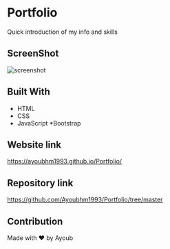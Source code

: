 # Portfolio

Quick introduction of my info and skills 

## ScreenShot

![screenshot](https://user-images.githubusercontent.com/70945176/99251367-d54ada00-27d2-11eb-865d-1879bc55bb44.JPG)


## Built With

* HTML
* CSS
* JavaScript
*Bootstrap

## Website link

https://ayoubhm1993.github.io/Portfolio/

## Repository link

https://github.com/Ayoubhm1993/Portfolio/tree/master

## Contribution

Made with ❤️ by Ayoub
